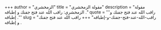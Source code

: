 +++
author = "الزمخشري"
title = "مقولة الزمخشري"
description = "مقولة الزمخشري: راقب الله عند فتح جفنك و إطباقه ."
quote = '''راقب الله عند فتح جفنك و إطباقه .'''
slug = "راقب-الله-عند-فتح-جفنك-و-إطباقه"
+++
راقب الله عند فتح جفنك و إطباقه .
